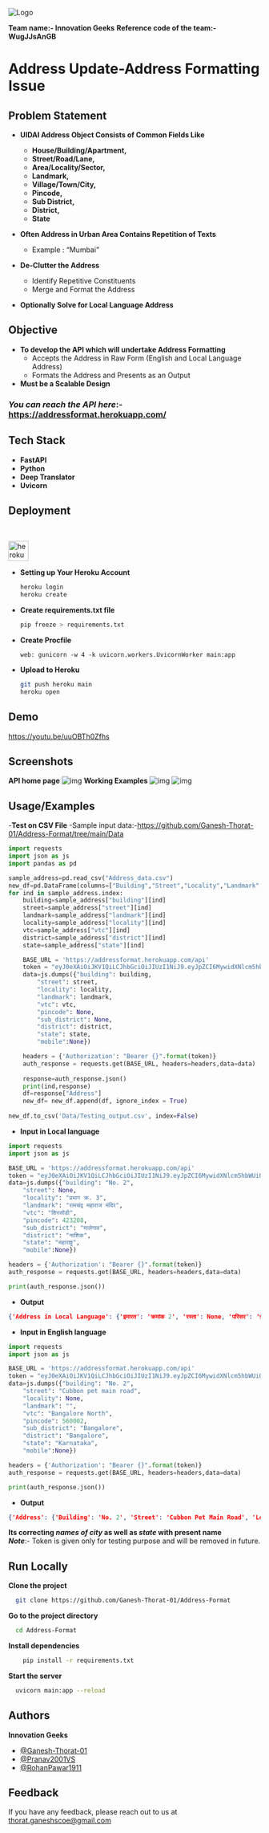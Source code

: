 
![Logo](https://i.pinimg.com/originals/aa/34/53/aa34538b884a1103e9cf82bbd52cfad7.jpg)

**Team name:- Innovation Geeks**
**Reference code of the team:- WugJJsAnGB**

# Address Update-Address Formatting Issue


## Problem Statement
- **UIDAI Address Object Consists of Common Fields Like**
    - **House/Building/Apartment,**
    - **Street/Road/Lane,**
    - **Area/Locality/Sector,**
    - **Landmark,** 
    - **Village/Town/City,** 
    - **Pincode,** 
    - **Sub District,** 
    - **District,**
    - **State**

- **Often  Address  in  Urban  Area  Contains  Repetition  of Texts**
    - Example : “Mumbai”
- **De-Clutter the Address**
    - Identify Repetitive Constituents
    - Merge and Format the Address
- **Optionally Solve for Local Language Address**

## Objective
- **To develop  the  API  which  will  undertake  Address Formatting**
    - Accepts  the  Address  in  Raw  Form  (English  and Local Language Address)
    - Formats the Address and Presents as an Output
- **Must be a Scalable Design**

### **_You can reach the API here_**:- https://addressformat.herokuapp.com/


## Tech Stack

- **FastAPI**
- **Python**
- **Deep Translator**
- **Uvicorn**
## Deployment 
<br>
<p align="left"> <a href="https://heroku.com" target="_blank"> <img src="https://www.vectorlogo.zone/logos/heroku/heroku-icon.svg" alt="heroku" width="40" height="40"/> </a> </p>

- **Setting up Your Heroku Account**
    ```bash
    heroku login
    heroku create
    ```
- **Create requirements.txt file**
    ```bash
    pip freeze > requirements.txt
    ```
- **Create Procfile**
    ```
    web: gunicorn -w 4 -k uvicorn.workers.UvicornWorker main:app
    ```
- **Upload to Heroku**
    ```bash
    git push heroku main
    heroku open
    ```

## Demo
https://youtu.be/uuOBTh0Zfhs

## Screenshots
**API home page**
![img](https://i.imgur.com/IcJUAj0.png)
**Working Examples**
![img](https://i.imgur.com/xAAJH1z.png)
![img](https://i.imgur.com/GJEsyEH.png)



## Usage/Examples
-**Test on CSV File**
-Sample input data:-https://github.com/Ganesh-Thorat-01/Address-Format/tree/main/Data
```python
import requests
import json as js
import pandas as pd

sample_address=pd.read_csv("Address_data.csv")
new_df=pd.DataFrame(columns=["Building","Street","Locality","Landmark","VTC","Sub-District","District","State","Pincode","Mobile"])
for ind in sample_address.index:
    building=sample_address["building"][ind]
    street=sample_address["street"][ind]
    landmark=sample_address["landmark"][ind]
    locality=sample_address["locality"][ind]
    vtc=sample_address["vtc"][ind]
    district=sample_address["district"][ind]
    state=sample_address["state"][ind]

    BASE_URL = 'https://addressformat.herokuapp.com/api'
    token = "eyJ0eXAiOiJKV1QiLCJhbGciOiJIUzI1NiJ9.eyJpZCI6MywidXNlcm5hbWUiOiJ0ZXN0dXNlciIsInBhc3N3b3JkX2hhc2giOiIkMmIkMTIkSURCVEo5S3FQd3JCaUxlQWJqMDMyZW5WSko2Q1NUeDV3OWRuUEIuaUd0RGp0SzNRZnhvQTYifQ.WNZwRK4CQBmasD6eUzY1PrPoQWnyP3pb5CE12593LAE"
    data=js.dumps({"building": building,
        "street": street,
        "locality": locality,
        "landmark": landmark,
        "vtc": vtc,
        "pincode": None,
        "sub_district": None,
        "district": district,
        "state": state,
        "mobile":None})

    headers = {'Authorization': "Bearer {}".format(token)}
    auth_response = requests.get(BASE_URL, headers=headers,data=data)
    
    response=auth_response.json()
    print(ind,response)
    df=response["Address"]
    new_df= new_df.append(df, ignore_index = True)
    
new_df.to_csv('Data/Testing_output.csv', index=False)

```

- **Input in Local language**

```python
import requests
import json as js

BASE_URL = 'https://addressformat.herokuapp.com/api'
token = "eyJ0eXAiOiJKV1QiLCJhbGciOiJIUzI1NiJ9.eyJpZCI6MywidXNlcm5hbWUiOiJ0ZXN0dXNlciIsInBhc3N3b3JkX2hhc2giOiIkMmIkMTIkSURCVEo5S3FQd3JCaUxlQWJqMDMyZW5WSko2Q1NUeDV3OWRuUEIuaUd0RGp0SzNRZnhvQTYifQ.WNZwRK4CQBmasD6eUzY1PrPoQWnyP3pb5CE12593LAE"
data=js.dumps({"building": "No. 2",
    "street": None,
    "locality": "प्रभाग क्र. 3",
    "landmark": "रामचंद्र महाराज मंदिर",
    "vtc": "शिरसोंडी",
    "pincode": 423208,
    "sub_district": "मालेगाव",
    "district": "नाशिक",
    "state": "महाराष्ट्र",
    "mobile":None})

headers = {'Authorization': "Bearer {}".format(token)}
auth_response = requests.get(BASE_URL, headers=headers,data=data)

print(auth_response.json())
```
- **Output**
```json
{'Address in Local Language': {'इमारत': 'क्रमांक 2', 'रस्ता': None, 'परिसर': 'प्रभाग क्रमांक 3', 'लँडमार्क': 'रामचंद्र महाराज मंदिर', 'शहर': 'शिरसोंडी', 'उप जिल्हा': 'मालेगाव', 'जिल्हा': 'नाशिक', 'राज्य': 'महाराष्ट्र', 'पिन कोड': '423208 ', 'मोबाईल': None}, 'Address in English': {'Building': 'No. 2', 'Street': None, 'Locality': 'Division No. 3', 'Landmark': 'Ramchandra Maharaj Temple', 'VTC': 'Shirsondi', 'Sub-District': 'Malegaon', 'District': 'Nashik', 'State': 'Maharashtra', 'Pincode': '423208 ', 'Mobile': None}}

```
- **Input in English language**
```python
import requests
import json as js

BASE_URL = 'https://addressformat.herokuapp.com/api'
token = "eyJ0eXAiOiJKV1QiLCJhbGciOiJIUzI1NiJ9.eyJpZCI6MywidXNlcm5hbWUiOiJ0ZXN0dXNlciIsInBhc3N3b3JkX2hhc2giOiIkMmIkMTIkSURCVEo5S3FQd3JCaUxlQWJqMDMyZW5WSko2Q1NUeDV3OWRuUEIuaUd0RGp0SzNRZnhvQTYifQ.WNZwRK4CQBmasD6eUzY1PrPoQWnyP3pb5CE12593LAE"
data=js.dumps({"building": "No. 2",
    "street": "Cubbon pet main road",
    "locality": None,
    "landmark": "",
    "vtc": "Bangalore North",
    "pincode": 560002,
    "sub_district": "Bangalore",
    "district": "Bangalore",
    "state": "Karnataka",
    "mobile":None})

headers = {'Authorization': "Bearer {}".format(token)}
auth_response = requests.get(BASE_URL, headers=headers,data=data)

print(auth_response.json())
```
- **Output**
```json
{'Address': {'Building': 'No. 2', 'Street': 'Cubbon Pet Main Road', 'Locality': None, 'Landmark': None, 'VTC': 'Bengaluru North', 'Sub-District': 'Bengaluru', 'District': None, 'State': 'Karnataka', 'Pincode': '560002 ', 'Mobile': None}}
```
**Its correcting _names of city_ as well as _state_ with present name**<br>
**_Note_**:- Token is given only for testing purpose and will be removed in future.
## Run Locally

**Clone the project**

```bash
  git clone https://github.com/Ganesh-Thorat-01/Address-Format
```

**Go to the project directory**

```bash
  cd Address-Format
```

**Install dependencies**

```bash
    pip install -r requirements.txt
```

**Start the server**

```bash
  uvicorn main:app --reload
```


## Authors
**Innovation Geeks**
- [@Ganesh-Thorat-01](https://github.com/Ganesh-Thorat-01)
- [@Pranav2001VS](https://github.com/Pranav2001VS)
- [@RohanPawar1911](https://github.com/RohanPawar1911)

## Feedback

If you have any feedback, please reach out to us at thorat.ganeshscoe@gmail.com

